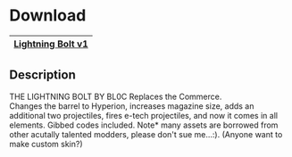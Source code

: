 # Download
[Lightning Bolt v1](https://raw.githubusercontent.com/BLCM/BLCMods/master/Borderlands%202%20mods/Blockier/Lightning%20Bolt%20v1) |
----|

## Description
 THE LIGHTNING BOLT
BY BL0C
Replaces the Commerce.   
Changes the barrel to Hyperion, increases magazine size, adds an additional two projectiles, fires e-tech projectiles, and now it comes in all elements. 
Gibbed codes included. 
Note* many assets are borrowed from other acutally talented modders, please don't sue me...:). (Anyone want to make custom skin?)